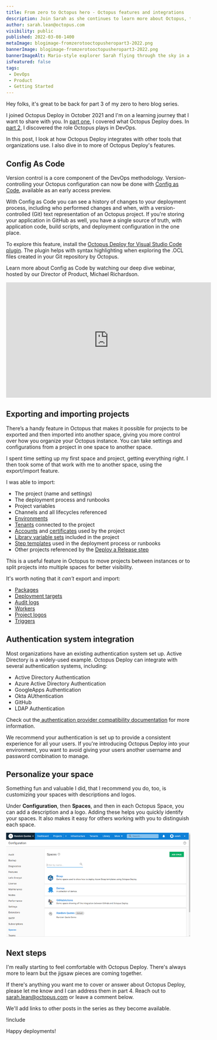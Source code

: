 ```yaml
---
title: From zero to Octopus hero - Octopus features and integrations
description: Join Sarah as she continues to learn more about Octopus, this time looking at Octopus Deploy's features, plus integrations with other tools.
author: sarah.lean@octopus.com
visibility: public
published: 2022-03-08-1400
metaImage: blogimage-fromzerotooctopusheropart3-2022.png
bannerImage: blogimage-fromzerotooctopusheropart3-2022.png
bannerImageAlt: Mario-style explorer Sarah flying through the sky in a rocket, with icons in the clouds representing features and integrations.
isFeatured: false
tags:
 - DevOps
 - Product
 - Getting Started
---
```


Hey folks, it's great to be back for part 3 of my zero to hero blog series. 

I joined Octopus Deploy in October 2021 and I'm on a learning journey that I want to share with you.  In [part one](https://octopus.com/blog/zero-to-octopus-hero-part-1), I covered what Octopus Deploy does. In [part 2](https://octopus.com/blog/zero-to-octopus-hero-part-2), I discovered the role Octopus plays in DevOps. 

In this post, I look at how Octopus Deploy integrates with other tools that organizations use. I also dive in to more of Octopus Deploy's features. 


## Config As Code

Version control is a core component of the DevOps methodology. Version-controlling your Octopus configuration can now be done with [Config as Code](https://octopus.com/blog/config-as-code-eap), available as an early access preview. 

With Config as Code you can see a history of changes to your deployment process, including who performed changes and when, with a version-controlled (Git) text representation of an Octopus project. If you're storing your application in GitHub as well, you have a single source of truth, with application code, build scripts, and deployment configuration in the one place. 

To explore this feature, install the [Octopus Deploy for Visual Studio Code plugin](https://marketplace.visualstudio.com/items?itemName=octopusdeploy.vscode-octopusdeploy). The plugin helps with syntax highlighting when exploring the .OCL files created in your Git repository by Octopus. 

Learn more about Config as Code by watching our deep dive webinar, hosted by our Director of Product, Michael Richardson. 

<iframe width="560" height="315" src="https://www.youtube.com/embed/oZfxlbpSP14" title="YouTube video player" frameborder="0" allow="accelerometer; autoplay; clipboard-write; encrypted-media; gyroscope; picture-in-picture" allowfullscreen></iframe>


## Exporting and importing projects

There’s a handy feature in Octopus that makes it possible for projects to be exported and then imported into another space, giving you more control over how you organize your Octopus instance. You can take settings and configurations from a project in one space to another space. 

I spent time setting up my first space and project, getting everything right. I then took some of that work with me to another space, using the export/import feature.

I was able to import: 

- The project (name and settings)
- The deployment process and runbooks
- Project variables
- Channels and all lifecycles referenced
- [Environments](https://octopus.com/docs/projects/export-import#environments)
- [Tenants](https://octopus.com/docs/projects/export-import#tenants) connected to the project
- [Accounts](https://octopus.com/docs/projects/export-import#accounts) and [certificates](https://octopus.com/docs/projects/export-import#certificates) used by the project
- [Library variable sets](https://octopus.com/docs/projects/export-import#library-variable-sets) included in the project
- [Step templates](https://octopus.com/docs/projects/export-import#step-templates) used in the deployment process or runbooks
- Other projects referenced by the [Deploy a Release step](https://octopus.com/docs/projects/coordinating-multiple-projects/deploy-release-step)

This is a useful feature in Octopus to move projects between instances or to split projects into multiple spaces for better visibility.  

It's worth noting that it *can't* export and import: 

- [Packages](https://octopus.com/docs/projects/export-import#packages)
- [Deployment targets](https://octopus.com/docs/projects/export-import#deployment-targets)
- [Audit logs](https://octopus.com/docs/projects/export-import#audit-logs)
- [Workers](https://octopus.com/docs/projects/export-import#workers)
- [Project logos](https://octopus.com/docs/projects/export-import#project-logos)
- [Triggers](https://octopus.com/docs/projects/export-import#triggers)

## Authentication system integration

Most organizations have an existing authentication system set up. Active Directory is a widely-used example.  Octopus Deploy can integrate with several authentication systems, including:

- Active Directory Authentication
- Azure Active Directory Authentication
- GoogleApps Authentication
- Okta AUthentication
- GitHub
- LDAP Authentication

Check out the[ authentication provider compatibility documentation](https://octopus.com/docs/security/authentication/auth-provider-compatibility) for more information. 

We recommend your authentication is set up to provide a consistent experience for all your users.  If you're introducing Octopus Deploy into your environment, you want to avoid giving your users another username and password combination to manage. 

## Personalize your space

Something fun and valuable I did, that I recommend you do, too, is customizing your spaces with descriptions and logos.

Under **Configuration**, then **Spaces**, and then in each Octopus Space, you can add a description and a logo. Adding these helps you quickly identify your spaces. It also makes it easy for others working with you to distinguish each space. 

![Octopus Deploy Spaces Personalized](spaces.png)

## Next steps

I'm really starting to feel comfortable with Octopus Deploy. There's always more to learn but the jigsaw pieces are coming together.

If there's anything you want me to cover or answer about Octopus Deploy, please let me know and I can address them in part 4. Reach out to [sarah.lean@octopus.com](mailto:sarah.lean@octopus.com) or leave a comment below.

We'll add links to other posts in the series as they become available.

!include <zero-to-hero>

Happy deployments!